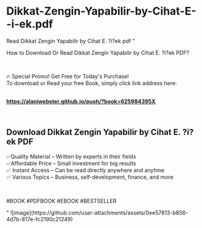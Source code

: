 # Dikkat-Zengin-Yapabilir-by-Cihat-E--i-ek.pdf
Read Dikkat Zengin Yapabilir by Cihat E. ?i?ek pdf
"<p>How to Download Or Read Dikkat Zengin Yapabilir by Cihat E. ?i?ek PDF?</p>
<p>&nbsp;</p>
<p>&#128293;  Special Promo! Get Free for Today's Purchase!<br />To download or Read your free Book, simply click link address here:&nbsp;<br />&nbsp;</p>
<p><a href=""https://alaniwebster.github.io/push/?book=625984395X""><strong>https://alaniwebster.github.io/push/?book=625984395X</strong></a></p>
<p>&nbsp;</p>
<h2>Download Dikkat Zengin Yapabilir by Cihat E. ?i?ek PDF</h2>
<p>&#x2705;Quality Material &ndash; Written by experts in their fields<br />&#x2705;Affordable Price &ndash; Small investment for big results<br />&#x2705; Instant Access &ndash; Can be read directly anywhere and anytime<br />&#x2705; Various Topics &ndash; Business, self-development, finance, and more</p>
<p>&nbsp;</p>
<p>#BOOK #PDFBOOK #EBOOK #BESTSELLER</p>
"
![image](https://github.com/user-attachments/assets/0ee57813-b856-4d7b-817e-fc2190c21249)
